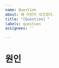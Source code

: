 ```yaml
---
name: Question
about: 왜 이런지 모르겠다.
title: "[Question] "
labels: question
assignees: ''

---
```


# 원인

